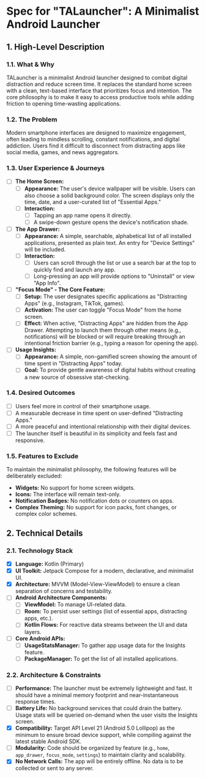 # Spec for "TALauncher": A Minimalist Android Launcher

## 1. High-Level Description

### 1.1. What & Why

TALauncher is a minimalist Android launcher designed to combat digital distraction and reduce screen time. It replaces the standard home screen with a clean, text-based interface that prioritizes focus and intention. The core philosophy is to make it easy to access productive tools while adding friction to opening time-wasting applications.

### 1.2. The Problem

Modern smartphone interfaces are designed to maximize engagement, often leading to mindless scrolling, constant notifications, and digital addiction. Users find it difficult to disconnect from distracting apps like social media, games, and news aggregators.

### 1.3. User Experience & Journeys

- [ ] **The Home Screen:**
    - [ ] **Appearance:** The user's device wallpaper will be visible. Users can also choose a solid background color. The screen displays only the time, date, and a user-curated list of "Essential Apps."
    - [ ] **Interaction:** 
        - [ ] Tapping an app name opens it directly.
        - [ ] A swipe-down gesture opens the device's notification shade.

- [ ] **The App Drawer:**
    - [ ] **Appearance:** A simple, searchable, alphabetical list of all installed applications, presented as plain text. An entry for "Device Settings" will be included.
    - [ ] **Interaction:** 
        - [ ] Users can scroll through the list or use a search bar at the top to quickly find and launch any app.
        - [ ] Long-pressing an app will provide options to "Uninstall" or view "App Info".

- [ ] **"Focus Mode" - The Core Feature:**
    - [ ] **Setup:** The user designates specific applications as "Distracting Apps" (e.g., Instagram, TikTok, games).
    - [ ] **Activation:** The user can toggle "Focus Mode" from the home screen.
    - [ ] **Effect:** When active, "Distracting Apps" are hidden from the App Drawer. Attempting to launch them through other means (e.g., notifications) will be blocked or will require breaking through an intentional friction barrier (e.g., typing a reason for opening the app).

- [ ] **Usage Insights:**
    - [ ] **Appearance:** A simple, non-gamified screen showing the amount of time spent in "Distracting Apps" today.
    - [ ] **Goal:** To provide gentle awareness of digital habits without creating a new source of obsessive stat-checking.

### 1.4. Desired Outcomes

- [ ] Users feel more in control of their smartphone usage.
- [ ] A measurable decrease in time spent on user-defined "Distracting Apps."
- [ ] A more peaceful and intentional relationship with their digital devices.
- [ ] The launcher itself is beautiful in its simplicity and feels fast and responsive.

### 1.5. Features to Exclude

To maintain the minimalist philosophy, the following features will be deliberately excluded:

*   **Widgets:** No support for home screen widgets.
*   **Icons:** The interface will remain text-only.
*   **Notification Badges:** No notification dots or counters on apps.
*   **Complex Theming:** No support for icon packs, font changes, or complex color schemes.

## 2. Technical Details

### 2.1. Technology Stack

- [x] **Language:** Kotlin (Primary)
- [x] **UI Toolkit:** Jetpack Compose for a modern, declarative, and minimalist UI.
- [x] **Architecture:** MVVM (Model-View-ViewModel) to ensure a clean separation of concerns and testability.
- [ ] **Android Architecture Components:**
    - [ ] **ViewModel:** To manage UI-related data.
    - [ ] **Room:** To persist user settings (list of essential apps, distracting apps, etc.).
    - [ ] **Kotlin Flows:** For reactive data streams between the UI and data layers.
- [ ] **Core Android APIs:**
    - [ ] **UsageStatsManager:** To gather app usage data for the Insights feature.
    - [ ] **PackageManager:** To get the list of all installed applications.

### 2.2. Architecture & Constraints

- [ ] **Performance:** The launcher must be extremely lightweight and fast. It should have a minimal memory footprint and near-instantaneous response times.
- [ ] **Battery Life:** No background services that could drain the battery. Usage stats will be queried on-demand when the user visits the Insights screen.
- [x] **Compatibility:** Target API Level 21 (Android 5.0 Lollipop) as the minimum to ensure broad device support, while compiling against the latest stable Android SDK.
- [ ] **Modularity:** Code should be organized by feature (e.g., `home`, `app_drawer`, `focus_mode`, `settings`) to maintain clarity and scalability.
- [x] **No Network Calls:** The app will be entirely offline. No data is to be collected or sent to any server.